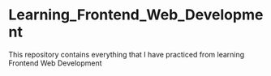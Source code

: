 # Learning_Frontend_Web_Development
 This repository contains everything that I have practiced from learning Frontend Web Development
